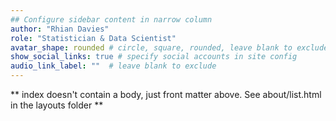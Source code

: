 ```yaml
---
## Configure sidebar content in narrow column
author: "Rhian Davies"
role: "Statistician & Data Scientist"
avatar_shape: rounded # circle, square, rounded, leave blank to exclude
show_social_links: true # specify social accounts in site config
audio_link_label: ""  # leave blank to exclude
---
```


** index doesn't contain a body, just front matter above.
See about/list.html in the layouts folder **

